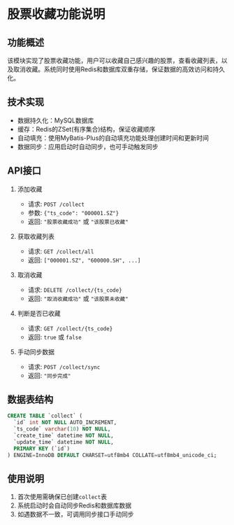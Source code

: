 # 股票收藏功能说明

## 功能概述
该模块实现了股票收藏功能，用户可以收藏自己感兴趣的股票，查看收藏列表，以及取消收藏。系统同时使用Redis和数据库双重存储，保证数据的高效访问和持久化。

## 技术实现
- 数据持久化：MySQL数据库
- 缓存：Redis的ZSet(有序集合)结构，保证收藏顺序
- 自动填充：使用MyBatis-Plus的自动填充功能处理创建时间和更新时间
- 数据同步：应用启动时自动同步，也可手动触发同步

## API接口
1. 添加收藏
   - 请求: `POST /collect`
   - 参数: `{"ts_code": "000001.SZ"}`
   - 返回: `"股票收藏成功"` 或 `"该股票已收藏"`

2. 获取收藏列表
   - 请求: `GET /collect/all`
   - 返回: `["000001.SZ", "600000.SH", ...]`

3. 取消收藏
   - 请求: `DELETE /collect/{ts_code}`
   - 返回: `"取消收藏成功"` 或 `"该股票未收藏"`

4. 判断是否已收藏
   - 请求: `GET /collect/{ts_code}`
   - 返回: `true` 或 `false`

5. 手动同步数据
   - 请求: `POST /collect/sync`
   - 返回: `"同步完成"`

## 数据表结构
```sql
CREATE TABLE `collect` (
  `id` int NOT NULL AUTO_INCREMENT,
  `ts_code` varchar(10) NOT NULL,
  `create_time` datetime NOT NULL,
  `update_time` datetime NOT NULL,
  PRIMARY KEY (`id`)
) ENGINE=InnoDB DEFAULT CHARSET=utf8mb4 COLLATE=utf8mb4_unicode_ci;
```

## 使用说明
1. 首次使用需确保已创建`collect`表
2. 系统启动时会自动同步Redis和数据库数据
3. 如遇数据不一致，可调用同步接口手动同步 